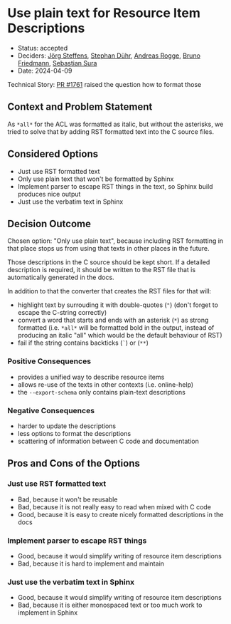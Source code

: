 # Use plain text for Resource Item Descriptions

* Status: accepted
* Deciders: [Jörg Steffens], [Stephan Dühr], [Andreas Rogge], [Bruno Friedmann], [Sebastian Sura]
* Date: 2024-04-09

Technical Story: [PR #1761](https://github.com/bareos/bareos/pull/1761) raised the question how to format those

## Context and Problem Statement

As `*all*` for the ACL was formatted as italic, but without the asterisks, we
tried to solve that by adding RST formatted text into the C source files.


## Considered Options

* Just use RST formatted text
* Only use plain text that won't be formatted by Sphinx
* Implement parser to escape RST things in the text, so Sphinx build produces
  nice output
* Just use the verbatim text in Sphinx

## Decision Outcome

Chosen option: "Only use plain text", because including RST formatting in that
place stops us from using that texts in other places in the future.

Those descriptions in the C source should be kept short.
If a detailed description is required, it should be written to the RST file
that is automatically generated in the docs.

In addition to that the converter that creates the RST files for that will:
- highlight text by surrouding it with double-quotes (`"`) (don't forget to
  escape the C-string correctly)
- convert a word that starts and ends with an asterisk (`*`) as strong formatted
  (i.e. `*all*` will be formatted bold in the output, instead of producing an
  italic "all" which would be the default behaviour of RST)
- fail if the string contains backticks (`` ` ``) or (`**`)

### Positive Consequences

* provides a unified way to describe resource items
* allows re-use of the texts in other contexts (i.e. online-help)
* the `--export-schema` only contains plain-text descriptions

### Negative Consequences

* harder to update the descriptions
* less options to format the descriptions
* scattering of information between C code and documentation

## Pros and Cons of the Options <!-- optional -->

### Just use RST formatted text

* Bad, because it won't be reusable
* Bad, because it is not really easy to read when mixed with C code
* Good, because it is easy to create nicely formatted descriptions in the docs

### Implement parser to escape RST things

* Good, because it would simplify writing of resource item descriptions
* Bad, because it is hard to implement and maintain

### Just use the verbatim text in Sphinx

* Good, because it would simplify writing of resource item descriptions
* Bad, because it is either monospaced text or too much work to implement in
  Sphinx

[Andreas Rogge]: https://github.com/arogge
[Bruno Friedmann]: https://github.com/bruno-at-bareos
[Jörg Steffens]: https://github.com/joergsteffens
[Sebastian Sura]: https://github.com/sebsura
[Stephan Dühr]: https://github.com/sduehr
